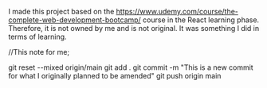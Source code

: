 I made this project based on the https://www.udemy.com/course/the-complete-web-development-bootcamp/ course in the React learning phase. Therefore, it is not owned by me and is not original. It was something I did in terms of learning.


//This note for me;

git reset --mixed origin/main
git add .
git commit -m "This is a new commit for what I originally planned to be amended"
git push origin main
